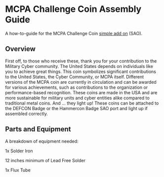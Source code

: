 # MCPA Challenge Coin Assembly Guide

A how-to-guide for the MCPA Challenge Coin [simple add on](https://hackaday.com/2019/03/20/introducing-the-shitty-add-on-v1-69bis-standard/) (SAO). 

## Overview 

First off, to those who receive these, thank you for your contribution to the Military Cyber community. The United States depends on individuals like you to achieve great things. This coin symbolizes significant contributions to the United States, the Cyber Community, or MCPA itself. Different versions of the MCPA coin are currently in circulation and can be awarded for various achievements, such as contributions to the organization or performance-based recognition. These coins are made in the USA and are more sustainable for military units and cyber entities alike compared to traditional metal coins. And … they light up! These coins can be attached to the DEFCON Badge or the Hammercon Badge SAO port and light up if assembled correctly. 

## Parts and Equipment

A breakdown of equipment needed: 

1x Solder Iron

12 inches minimum of Lead Free Solder

1x Flux Tube



